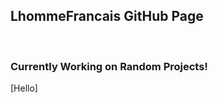## LhommeFrancais GitHub Page
<br>

### Currently Working on Random Projects!

[<span color="green">Hello</span>]
